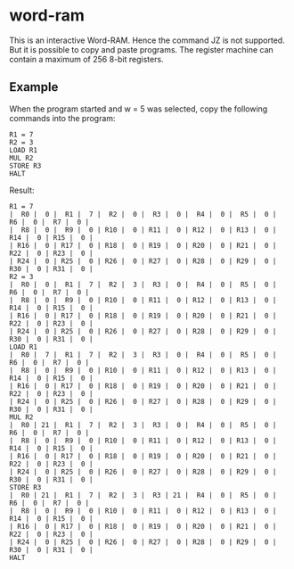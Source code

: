 # word-ram

This is an interactive Word-RAM. Hence the command JZ is not supported. But it is possible to copy and paste programs. The register machine can contain a maximum of 256 8-bit registers.

## Example

When the program started and w = 5 was selected, copy the following commands into the program:

```
R1 = 7
R2 = 3
LOAD R1
MUL R2
STORE R3
HALT

```

Result:

```
R1 = 7
|  R0 |  0 |  R1 |  7 |  R2 |  0 |  R3 |  0 |  R4 |  0 |  R5 |  0 |  R6 |  0 |  R7 |  0 |
|  R8 |  0 |  R9 |  0 | R10 |  0 | R11 |  0 | R12 |  0 | R13 |  0 | R14 |  0 | R15 |  0 |
| R16 |  0 | R17 |  0 | R18 |  0 | R19 |  0 | R20 |  0 | R21 |  0 | R22 |  0 | R23 |  0 |
| R24 |  0 | R25 |  0 | R26 |  0 | R27 |  0 | R28 |  0 | R29 |  0 | R30 |  0 | R31 |  0 |
R2 = 3
|  R0 |  0 |  R1 |  7 |  R2 |  3 |  R3 |  0 |  R4 |  0 |  R5 |  0 |  R6 |  0 |  R7 |  0 |
|  R8 |  0 |  R9 |  0 | R10 |  0 | R11 |  0 | R12 |  0 | R13 |  0 | R14 |  0 | R15 |  0 |
| R16 |  0 | R17 |  0 | R18 |  0 | R19 |  0 | R20 |  0 | R21 |  0 | R22 |  0 | R23 |  0 |
| R24 |  0 | R25 |  0 | R26 |  0 | R27 |  0 | R28 |  0 | R29 |  0 | R30 |  0 | R31 |  0 |
LOAD R1
|  R0 |  7 |  R1 |  7 |  R2 |  3 |  R3 |  0 |  R4 |  0 |  R5 |  0 |  R6 |  0 |  R7 |  0 |
|  R8 |  0 |  R9 |  0 | R10 |  0 | R11 |  0 | R12 |  0 | R13 |  0 | R14 |  0 | R15 |  0 |
| R16 |  0 | R17 |  0 | R18 |  0 | R19 |  0 | R20 |  0 | R21 |  0 | R22 |  0 | R23 |  0 |
| R24 |  0 | R25 |  0 | R26 |  0 | R27 |  0 | R28 |  0 | R29 |  0 | R30 |  0 | R31 |  0 |
MUL R2
|  R0 | 21 |  R1 |  7 |  R2 |  3 |  R3 |  0 |  R4 |  0 |  R5 |  0 |  R6 |  0 |  R7 |  0 |
|  R8 |  0 |  R9 |  0 | R10 |  0 | R11 |  0 | R12 |  0 | R13 |  0 | R14 |  0 | R15 |  0 |
| R16 |  0 | R17 |  0 | R18 |  0 | R19 |  0 | R20 |  0 | R21 |  0 | R22 |  0 | R23 |  0 |
| R24 |  0 | R25 |  0 | R26 |  0 | R27 |  0 | R28 |  0 | R29 |  0 | R30 |  0 | R31 |  0 |
STORE R3
|  R0 | 21 |  R1 |  7 |  R2 |  3 |  R3 | 21 |  R4 |  0 |  R5 |  0 |  R6 |  0 |  R7 |  0 |
|  R8 |  0 |  R9 |  0 | R10 |  0 | R11 |  0 | R12 |  0 | R13 |  0 | R14 |  0 | R15 |  0 |
| R16 |  0 | R17 |  0 | R18 |  0 | R19 |  0 | R20 |  0 | R21 |  0 | R22 |  0 | R23 |  0 |
| R24 |  0 | R25 |  0 | R26 |  0 | R27 |  0 | R28 |  0 | R29 |  0 | R30 |  0 | R31 |  0 |
HALT
```
